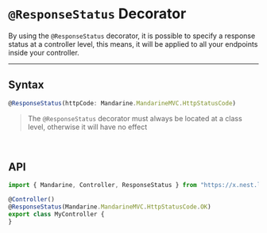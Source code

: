 # `@ResponseStatus` Decorator
By using the `@ResponseStatus` decorator, it is possible to specify a response status at a controller level, this means, it will be applied to all your endpoints inside your controller.

----

## Syntax
```typescript
@ResponseStatus(httpCode: Mandarine.MandarineMVC.HttpStatusCode)
```
> The `@ResponseStatus` decorator must always be located at a class level, otherwise it will have no effect


&nbsp;

## API

```typescript
import { Mandarine, Controller, ResponseStatus } from "https://x.nest.land/MandarineTS@1.2.1/mod.ts";

@Controller()
@ResponseStatus(Mandarine.MandarineMVC.HttpStatusCode.OK)
export class MyController {
}
```
